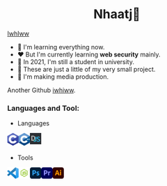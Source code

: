 <h1 align="center">Nhaatj💙</h1>

<a href="https://www.youtube.com/watch?v=MunnYFmqWYo">
    IwhIww
</a>


- 💙 I'm learning everything now.
- ❤️ But I'm currently learning **web security** mainly.
- 💚 In 2021, I'm still a student in university.
- 🤍 These are just a little of my very small project.
- 💜 I'm making media production.


Another Github <a href="https://github.com/iwhiww">iwhiww</a>.


### Languages and Tool:

- Languages

<a href="https://www.cprogramming.com/">
    <img align="left" width="26px" src="./img/c.png" alt="C"/>
</a>

<a href="https://www.cplusplus.com/">
    <img align="left" width="26px" src="./img/c++.png" alt="C++"/>
</a>

<a href="https://discord.js.org/">
    <img align="left" width="26px" src="./img/Discord.js.png" alt="Discord.js"/>
</a>
<br>
<br>

- Tools
<a href="https://code.visualstudio.com/">
    <img align="left" width="26px" src="./img/vscode.png" alt="Visual Studio Code" />
</a>

<a href="https://nodejs.org/">
    <img align="left" width="26px" src="./img/nodejs2.png" alt="Node JS"/>
</a>

<a href="https://www.adobe.com/products/photoshop.html">
    <img align="left" width="26px" src="./img/photoshop.png" alt="Photoshop"/>
</a>

<a href="https://www.adobe.com/products/premiere.html">
    <img align="left" width="26px" src="./img/premiere.png" alt="Premiere Pro"/>
</a>

<a href="https://www.adobe.com/products/illustrator.html">
    <img align="left" width="26px" src="./img/illustrator.png" alt="Illustrator"/>
</a>
